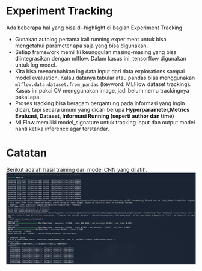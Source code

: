 # Experiment Tracking
Ada beberapa hal yang bisa di-highlight di bagian Experiment Tracking
- Gunakan autolog pertama kali running experiment untuk bisa mengetahui parameter apa saja yang bisa digunakan.
- Setiap framework memiliki keunggulan masing-masing yang bisa diintegrasikan dengan mlflow. Dalam kasus ini, tensorflow digunakan untuk log model.
- Kita bisa menambahkan log data input dari data explorations sampai model evaluation. Kalau datanya tabular atau pandas bisa menggunakan `mlflow.data.dataset.from_pandas` (keyword: MLFlow dataset tracking). Kasus ini pakai CV menggunakan image, jadi belum nemu trackingnya pakai apa. 
- Proses tracking bisa beragam bergantung pada informasi yang ingin dicari, tapi secara umum yang dicari berupa **Hyperparameter,Metrics Evaluasi, Dataset, Informasi Running (seperti author dan time)**
- MLFlow memiliki model_signature untuk tracking input dan output model nanti ketika inference agar terstandar.


# Catatan
Berikut adalah hasil training dari model CNN yang dilatih.
![Hasil Training](./image-docs/training-xray.png)